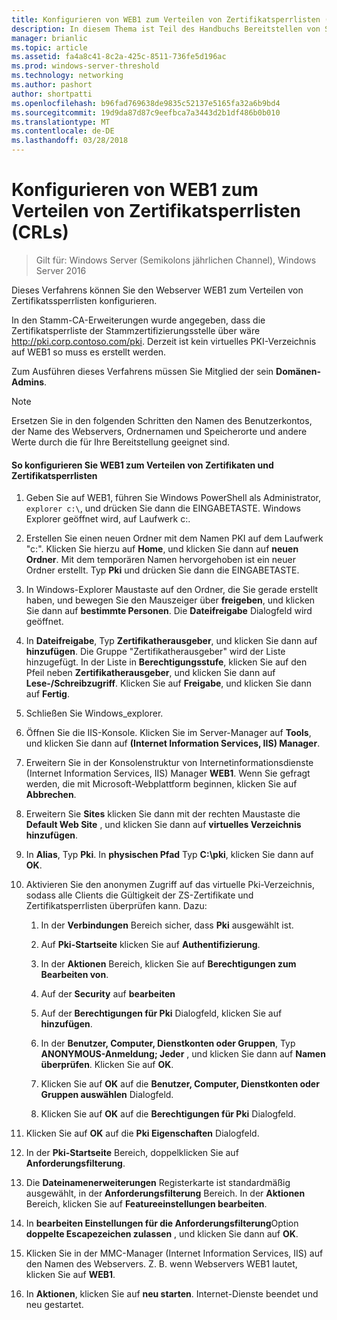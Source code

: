 ```yaml
---
title: Konfigurieren von WEB1 zum Verteilen von Zertifikatsperrlisten (CRLs)
description: In diesem Thema ist Teil des Handbuchs Bereitstellen von Serverzertifikaten für 802.1 X kabelgebundenen und drahtlosen Bereitstellungen
manager: brianlic
ms.topic: article
ms.assetid: fa4a8c41-8c2a-425c-8511-736fe5d196ac
ms.prod: windows-server-threshold
ms.technology: networking
ms.author: pashort
author: shortpatti
ms.openlocfilehash: b96fad769638de9835c52137e5165fa32a6b9bd4
ms.sourcegitcommit: 19d9da87d87c9eefbca7a3443d2b1df486b0b010
ms.translationtype: MT
ms.contentlocale: de-DE
ms.lasthandoff: 03/28/2018
---
```

# <a name="configure-web1-to-distribute-certificate-revocation-lists-crls"></a>Konfigurieren von WEB1 zum Verteilen von Zertifikatsperrlisten (CRLs)

>Gilt für: Windows Server (Semikolons jährlichen Channel), Windows Server 2016

Dieses Verfahrens können Sie den Webserver WEB1 zum Verteilen von Zertifikatssperrlisten konfigurieren.  
  
In den Stamm-CA-Erweiterungen wurde angegeben, dass die Zertifikatsperrliste der Stammzertifizierungsstelle über wäre http://pki.corp.contoso.com/pki. Derzeit ist kein virtuelles PKI-Verzeichnis auf WEB1 so muss es erstellt werden.  
  
Zum Ausführen dieses Verfahrens müssen Sie Mitglied der sein **Domänen-Admins**.  
  
> [!NOTE]  
> Ersetzen Sie in den folgenden Schritten den Namen des Benutzerkontos, der Name des Webservers, Ordnernamen und Speicherorte und andere Werte durch die für Ihre Bereitstellung geeignet sind.  
  
#### <a name="to-configure-web1-to-distribute-certificates-and-crls"></a>So konfigurieren Sie WEB1 zum Verteilen von Zertifikaten und Zertifikatsperrlisten  
  
1.  Geben Sie auf WEB1, führen Sie Windows PowerShell als Administrator, `explorer c:\`, und drücken Sie dann die EINGABETASTE. Windows Explorer geöffnet wird, auf Laufwerk c:.   
  
2.  Erstellen Sie einen neuen Ordner mit dem Namen PKI auf dem Laufwerk "c:". Klicken Sie hierzu auf **Home**, und klicken Sie dann auf **neuen Ordner**. Mit dem temporären Namen hervorgehoben ist ein neuer Ordner erstellt. Typ **Pki** und drücken Sie dann die EINGABETASTE.  
  
3.  In Windows-Explorer Maustaste auf den Ordner, die Sie gerade erstellt haben, und bewegen Sie den Mauszeiger über **freigeben**, und klicken Sie dann auf **bestimmte Personen**. Die **Dateifreigabe** Dialogfeld wird geöffnet.  
  
4.  In **Dateifreigabe**, Typ **Zertifikatherausgeber**, und klicken Sie dann auf **hinzufügen**. Die Gruppe "Zertifikatherausgeber" wird der Liste hinzugefügt. In der Liste in **Berechtigungsstufe**, klicken Sie auf den Pfeil neben **Zertifikatherausgeber**, und klicken Sie dann auf **Lese-/Schreibzugriff**. Klicken Sie auf **Freigabe**, und klicken Sie dann auf **Fertig**.  
  
5.  Schließen Sie Windows_explorer.  
  
6.  Öffnen Sie die IIS-Konsole. Klicken Sie im Server-Manager auf **Tools**, und klicken Sie dann auf **(Internet Information Services, IIS) Manager**.  
  
7.  Erweitern Sie in der Konsolenstruktur von Internetinformationsdienste (Internet Information Services, IIS) Manager **WEB1**. Wenn Sie gefragt werden, die mit Microsoft-Webplattform beginnen, klicken Sie auf **Abbrechen**.  
  
8.  Erweitern Sie **Sites** klicken Sie dann mit der rechten Maustaste die **Default Web Site** , und klicken Sie dann auf **virtuelles Verzeichnis hinzufügen**.  
  
9. In **Alias**, Typ **Pki**. In **physischen Pfad** Typ **C:\pki**, klicken Sie dann auf **OK**.  
  
10. Aktivieren Sie den anonymen Zugriff auf das virtuelle Pki-Verzeichnis, sodass alle Clients die Gültigkeit der ZS-Zertifikate und Zertifikatsperrlisten überprüfen kann. Dazu:  
  
    1.  In der **Verbindungen** Bereich sicher, dass **Pki** ausgewählt ist.  
  
    2.  Auf **Pki-Startseite** klicken Sie auf **Authentifizierung**.  
  
    3.  In der **Aktionen** Bereich, klicken Sie auf **Berechtigungen zum Bearbeiten von**.  
  
    4.  Auf der **Security** auf **bearbeiten**  
  
    5.  Auf der **Berechtigungen für Pki** Dialogfeld, klicken Sie auf **hinzufügen**.  
  
    6.  In der **Benutzer, Computer, Dienstkonten oder Gruppen**, Typ **ANONYMOUS-Anmeldung; Jeder** , und klicken Sie dann auf **Namen überprüfen**. Klicken Sie auf **OK**.  
  
    7.  Klicken Sie auf **OK** auf die **Benutzer, Computer, Dienstkonten oder Gruppen auswählen** Dialogfeld.  
  
    8.  Klicken Sie auf **OK** auf die **Berechtigungen für Pki** Dialogfeld.  
  
11. Klicken Sie auf **OK** auf die **Pki Eigenschaften** Dialogfeld.  
  
12. In der **Pki-Startseite** Bereich, doppelklicken Sie auf **Anforderungsfilterung**.  
  
13. Die **Dateinamenerweiterungen** Registerkarte ist standardmäßig ausgewählt, in der **Anforderungsfilterung** Bereich. In der **Aktionen** Bereich, klicken Sie auf **Featureeinstellungen bearbeiten**.  
  
14. In **bearbeiten Einstellungen für die Anforderungsfilterung**Option **doppelte Escapezeichen zulassen** , und klicken Sie dann auf **OK**.  
  
15. Klicken Sie in der MMC-Manager (Internet Information Services, IIS) auf den Namen des Webservers. Z. B. wenn Webservers WEB1 lautet, klicken Sie auf **WEB1**.  
  
16. In **Aktionen**, klicken Sie auf **neu starten**. Internet-Dienste beendet und neu gestartet.  
  


